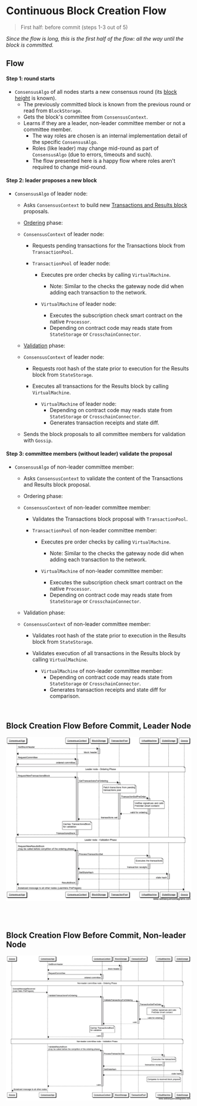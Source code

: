 # Continuous Block Creation Flow

> First half: before commit (steps 1-3 out of 5)

*Since the flow is long, this is the first half of the flow: all the way until the block is committed.*

## Flow

#### Step 1: round starts

* `ConsensusAlgo` of all nodes starts a new consensus round (its [block height](../../terminology.md) is known).
  * The previously committed block is known from the previous round or read from `BlockStorage`.
  * Gets the block's committee from `ConsensusContext`.
  * Learns if they are a leader, non-leader committee member or not a committee member.
    * The way roles are chosen is an internal implementation detail of the specific `ConsensusAlgo`.
    * Roles (like leader) may change mid-round as part of `ConsensusAlgo` (due to errors, timeouts and such).
    * The flow presented here is a happy flow where roles aren't required to change mid-round.

#### Step 2: leader proposes a new block

* `ConsensusAlgo` of leader node:
  * Asks `ConsensusContext` to build new [Transactions and Results block](../../terminology.md) proposals.

  * [Ordering](../../terminology.md) phase:

  * `ConsensusContext` of leader node:
    * Requests pending transactions for the Transactions block from `TransactionPool`.

    * `TransactionPool` of leader node:
      * Executes pre order checks by calling `VirtualMachine`.
        * Note: Similar to the checks the gateway node did when adding each transaction to the network.

      * `VirtualMachine` of leader node:
        * Executes the subscription check smart contract on the native `Processor`.
        * Depending on contract code may reads state from `StateStorage` or `CrosschainConnector`.

  * [Validation](../../terminology.md) phase:

  * `ConsensusContext` of leader node:
    * Requests root hash of the state prior to execution for the Results block from `StateStorage`.
    * Executes all transactions for the Results block by calling `VirtualMachine`.

      * `VirtualMachine` of leader node:
        * Depending on contract code may reads state from `StateStorage` or `CrosschainConnector`.
        * Generates transaction receipts and state diff.

  * Sends the block proposals to all committee members for validation with `Gossip`.

#### Step 3: committee members (without leader) validate the proposal

* `ConsensusAlgo` of non-leader committee member:
  * Asks `ConsensusContext` to validate the content of the Transactions and Results block proposal.

  * Ordering phase:

  * `ConsensusContext` of non-leader committee member:
    * Validates the Transactions block proposal with `TransactionPool`.

    * `TransactionPool` of non-leader committee member:
      * Executes pre order checks by calling `VirtualMachine`.
        * Note: Similar to the checks the gateway node did when adding each transaction to the network.

      * `VirtualMachine` of non-leader committee member:
        * Executes the subscription check smart contract on the native `Processor`.
        * Depending on contract code may reads state from `StateStorage` or `CrosschainConnector`.

  * Validation phase:

  * `ConsensusContext` of non-leader committee member:
    * Validates root hash of the state prior to execution in the Results block from `StateStorage`.
    * Validates execution of all transactions in the Results block by calling `VirtualMachine`.

      * `VirtualMachine` of non-leader committee member:
        * Depending on contract code may reads state from `StateStorage` or `CrosschainConnector`.
        * Generates transaction receipts and state diff for comparison.


&nbsp;
## Block Creation Flow Before Commit, Leader Node

![alt text][block_creation_before_commit_leader] <br/><br/>

[block_creation_before_commit_leader]: ../_img/block_creation_before_commit_leader.png "block_creation_before_commit_leader"

&nbsp;
## Block Creation Flow Before Commit, Non-leader Node

![alt text][block_creation_before_commit_non_leader] <br/><br/>

[block_creation_before_commit_non_leader]: ../_img/block_creation_before_commit_non_leader.png "block_creation_before_commit_non_leader"